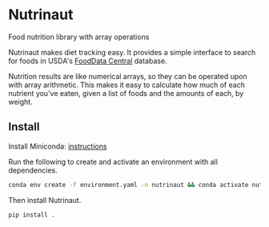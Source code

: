 # Nutrinaut
Food nutrition library with array operations

Nutrinaut makes diet tracking easy. It provides a simple interface to search for
foods in USDA's [FoodData Central](https://fdc.nal.usda.gov/) database.

Nutrition results are like numerical arrays, so they can be operated upon with
array arithmetic. This makes it easy to calculate how much of each nutrient
you've eaten, given a list of foods and the amounts of each, by weight.

## Install

Install Miniconda: [instructions](https://docs.conda.io/projects/conda/en/latest/user-guide/install/index.html)

Run the following to create and activate an environment with all dependencies.

```bash
conda env create -f environment.yaml -n nutrinaut && conda activate nutrinaut
```

Then install Nutrinaut.

```bash
pip install .
```
